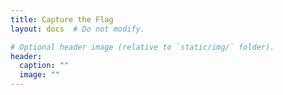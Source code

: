 ```yaml
---
title: Capture the Flag
layout: docs  # Do not modify.

# Optional header image (relative to `static/img/` folder).
header:
  caption: ""
  image: ""
---
```


